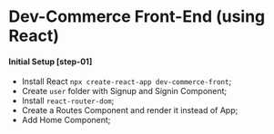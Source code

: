 # Dev-Commerce Front-End (using React)

#### Initial Setup [step-01]

* Install React `npx create-react-app dev-commerce-front`;
* Create `user` folder with Signup and Signin Component;
* Install `react-router-dom`;
* Create a Routes Component and render it instead of App;
* Add Home Component;